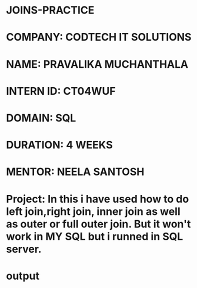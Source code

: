 # JOINS-PRACTICE


# COMPANY: CODTECH IT SOLUTIONS

# NAME: PRAVALIKA MUCHANTHALA 

# INTERN ID: CT04WUF

# DOMAIN: SQL

# DURATION: 4 WEEKS

# MENTOR: NEELA SANTOSH

# Project: In this i have used how to do left join,right join, inner join as well as outer or full outer join. But it won't work in MY SQL but i runned in SQL server.

# output
